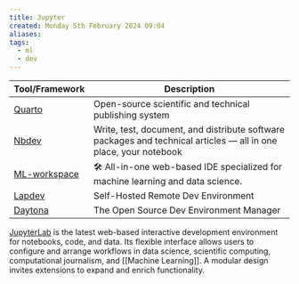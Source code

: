 ```yaml
---
title: Jupyter
created: Monday 5th February 2024 09:04
aliases: 
tags:
  - ml
  - dev
---
```


| Tool/Framework                                             | Description                                                                                                      |
| ---------------------------------------------------------- | ---------------------------------------------------------------------------------------------------------------- |
| [Quarto](https://quarto.org/)                              | Open-source scientific and technical publishing system                                                           |
| [Nbdev](https://nbdev.fast.ai/)                            | Write, test, document, and distribute software packages and technical articles — all in one place, your notebook |
| [ML-workspace](https://github.com/ml-tooling/ml-workspace) | 🛠 All-in-one web-based IDE specialized for machine learning and data science.                                   |
| [Lapdev](https://github.com/lapce/lapdev)                  | Self-Hosted Remote Dev Environment                                                                               |
| [Daytona](https://github.com/daytonaio/daytona/tree/main)  | The Open Source Dev Environment Manager                                                                          |
[JupyterLab](https://jupyter.org/) is the latest web-based interactive development environment for notebooks, code, and data. Its flexible interface allows users to configure and arrange workflows in data science, scientific computing, computational journalism, and [[Machine Learning]]. A modular design invites extensions to expand and enrich functionality.
